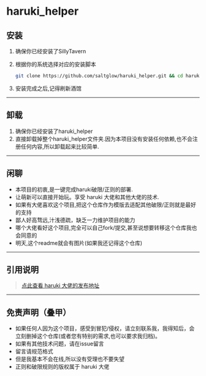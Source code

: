 # haruki_helper

## 安装

1. 确保你已经安装了SillyTavern
2. 根据你的系统选择对应的安装脚本

   ```zsh
   git clone https://github.com/saltglow/haruki_helper.git && cd haruki_helper && npm start
   ```

3. 安装完成之后,记得刷新酒馆

---

## 卸载

1. 确保你已经安装了haruki_helper
2. 直接卸载掉整个haruki_helper文件夹.因为本项目没有安装任何依赖,也不会注册任何内容,所以卸载起来比较简单.

---

## 闲聊

- 本项目的初衷,是一键完成haruki破限/正则的部署.
- 让萌新可以直接开始玩。享受 haruki 大佬和其他大佬的技术.
- 如果有大佬喜欢这个项目,把这个仓库作为模版去适配其他破限/正则就是最好的支持
- 鄙人好高骛远,汁浅德疏，缺乏一力维护项目的能力
- 哪个大佬看好这个项目,完全可以自己fork/提交,甚至说想要转移这个仓库我也会同意的
- 明天,这个readme就会有图片(如果我还记得这个仓库)

---

## 引用说明

> [点此查看 haruki 大佬的发布地址](https://discord.com/channels/1134557553011998840/1353870378128244791)

---

## 免责声明（叠甲）

- 如果任何人因为这个项目，感受到冒犯/侵权，请立刻联系我，我得知后，会立刻删掉这个仓库(或者您有特别的需求,也可以要求我归档)。
- 如果有其他技术问题，请在issue留言
- 留言请规范格式
- 但是我基本不会在线,所以没有受理也不要失望
- 正则和破限规则的版权属于 haruki 大佬
